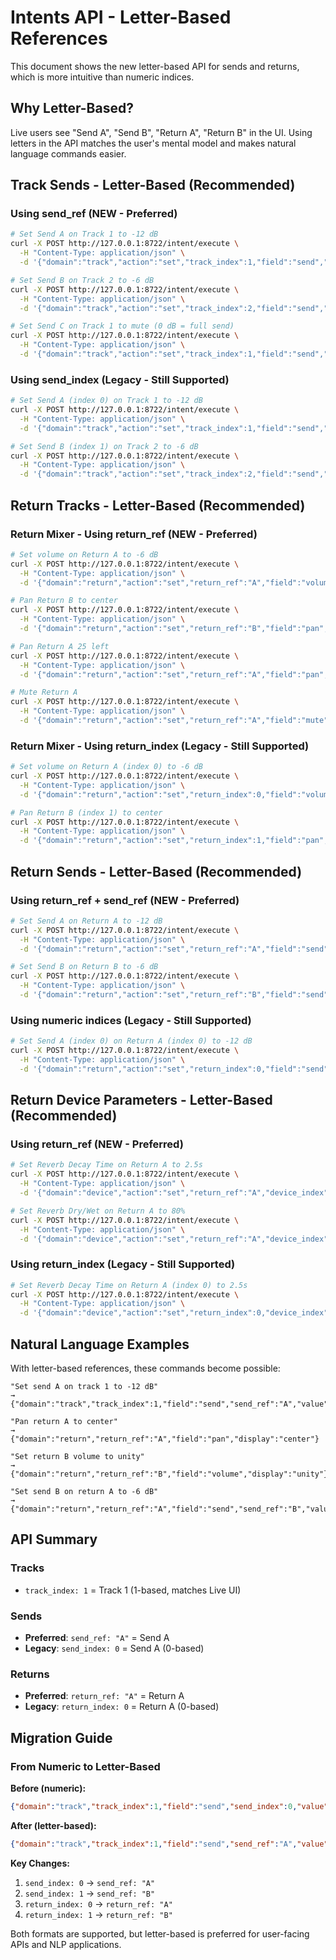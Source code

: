 # Intents API - Letter-Based References

This document shows the new letter-based API for sends and returns, which is more intuitive than numeric indices.

## Why Letter-Based?

Live users see "Send A", "Send B", "Return A", "Return B" in the UI.
Using letters in the API matches the user's mental model and makes natural language commands easier.

## Track Sends - Letter-Based (Recommended)

### Using send_ref (NEW - Preferred)
```bash
# Set Send A on Track 1 to -12 dB
curl -X POST http://127.0.0.1:8722/intent/execute \
  -H "Content-Type: application/json" \
  -d '{"domain":"track","action":"set","track_index":1,"field":"send","send_ref":"A","value":-12,"unit":"dB"}'

# Set Send B on Track 2 to -6 dB
curl -X POST http://127.0.0.1:8722/intent/execute \
  -H "Content-Type: application/json" \
  -d '{"domain":"track","action":"set","track_index":2,"field":"send","send_ref":"B","value":-6,"unit":"dB"}'

# Set Send C on Track 1 to mute (0 dB = full send)
curl -X POST http://127.0.0.1:8722/intent/execute \
  -H "Content-Type: application/json" \
  -d '{"domain":"track","action":"set","track_index":1,"field":"send","send_ref":"C","value":-60,"unit":"dB"}'
```

### Using send_index (Legacy - Still Supported)
```bash
# Set Send A (index 0) on Track 1 to -12 dB
curl -X POST http://127.0.0.1:8722/intent/execute \
  -H "Content-Type: application/json" \
  -d '{"domain":"track","action":"set","track_index":1,"field":"send","send_index":0,"value":-12,"unit":"dB"}'

# Set Send B (index 1) on Track 2 to -6 dB
curl -X POST http://127.0.0.1:8722/intent/execute \
  -H "Content-Type: application/json" \
  -d '{"domain":"track","action":"set","track_index":2,"field":"send","send_index":1,"value":-6,"unit":"dB"}'
```

## Return Tracks - Letter-Based (Recommended)

### Return Mixer - Using return_ref (NEW - Preferred)
```bash
# Set volume on Return A to -6 dB
curl -X POST http://127.0.0.1:8722/intent/execute \
  -H "Content-Type: application/json" \
  -d '{"domain":"return","action":"set","return_ref":"A","field":"volume","value":-6,"unit":"dB"}'

# Pan Return B to center
curl -X POST http://127.0.0.1:8722/intent/execute \
  -H "Content-Type: application/json" \
  -d '{"domain":"return","action":"set","return_ref":"B","field":"pan","display":"center"}'

# Pan Return A 25 left
curl -X POST http://127.0.0.1:8722/intent/execute \
  -H "Content-Type: application/json" \
  -d '{"domain":"return","action":"set","return_ref":"A","field":"pan","display":"25L"}'

# Mute Return A
curl -X POST http://127.0.0.1:8722/intent/execute \
  -H "Content-Type: application/json" \
  -d '{"domain":"return","action":"set","return_ref":"A","field":"mute","value":1}'
```

### Return Mixer - Using return_index (Legacy - Still Supported)
```bash
# Set volume on Return A (index 0) to -6 dB
curl -X POST http://127.0.0.1:8722/intent/execute \
  -H "Content-Type: application/json" \
  -d '{"domain":"return","action":"set","return_index":0,"field":"volume","value":-6,"unit":"dB"}'

# Pan Return B (index 1) to center
curl -X POST http://127.0.0.1:8722/intent/execute \
  -H "Content-Type: application/json" \
  -d '{"domain":"return","action":"set","return_index":1,"field":"pan","display":"center"}'
```

## Return Sends - Letter-Based (Recommended)

### Using return_ref + send_ref (NEW - Preferred)
```bash
# Set Send A on Return A to -12 dB
curl -X POST http://127.0.0.1:8722/intent/execute \
  -H "Content-Type: application/json" \
  -d '{"domain":"return","action":"set","return_ref":"A","field":"send","send_ref":"A","value":-12,"unit":"dB"}'

# Set Send B on Return B to -6 dB
curl -X POST http://127.0.0.1:8722/intent/execute \
  -H "Content-Type: application/json" \
  -d '{"domain":"return","action":"set","return_ref":"B","field":"send","send_ref":"B","value":-6,"unit":"dB"}'
```

### Using numeric indices (Legacy - Still Supported)
```bash
# Set Send A (index 0) on Return A (index 0) to -12 dB
curl -X POST http://127.0.0.1:8722/intent/execute \
  -H "Content-Type: application/json" \
  -d '{"domain":"return","action":"set","return_index":0,"field":"send","send_index":0,"value":-12,"unit":"dB"}'
```

## Return Device Parameters - Letter-Based (Recommended)

### Using return_ref (NEW - Preferred)
```bash
# Set Reverb Decay Time on Return A to 2.5s
curl -X POST http://127.0.0.1:8722/intent/execute \
  -H "Content-Type: application/json" \
  -d '{"domain":"device","action":"set","return_ref":"A","device_index":0,"param_ref":"decay","display":"2.5 s"}'

# Set Reverb Dry/Wet on Return A to 80%
curl -X POST http://127.0.0.1:8722/intent/execute \
  -H "Content-Type: application/json" \
  -d '{"domain":"device","action":"set","return_ref":"A","device_index":0,"param_ref":"dry/wet","value":80,"unit":"percent"}'
```

### Using return_index (Legacy - Still Supported)
```bash
# Set Reverb Decay Time on Return A (index 0) to 2.5s
curl -X POST http://127.0.0.1:8722/intent/execute \
  -H "Content-Type: application/json" \
  -d '{"domain":"device","action":"set","return_index":0,"device_index":0,"param_ref":"decay","display":"2.5 s"}'
```

## Natural Language Examples

With letter-based references, these commands become possible:

```
"Set send A on track 1 to -12 dB"
→ {"domain":"track","track_index":1,"field":"send","send_ref":"A","value":-12,"unit":"dB"}

"Pan return A to center"
→ {"domain":"return","return_ref":"A","field":"pan","display":"center"}

"Set return B volume to unity"
→ {"domain":"return","return_ref":"B","field":"volume","display":"unity"}

"Set send B on return A to -6 dB"
→ {"domain":"return","return_ref":"A","field":"send","send_ref":"B","value":-6,"unit":"dB"}
```

## API Summary

### Tracks
- `track_index: 1` = Track 1 (1-based, matches Live UI)

### Sends
- **Preferred**: `send_ref: "A"` = Send A
- **Legacy**: `send_index: 0` = Send A (0-based)

### Returns
- **Preferred**: `return_ref: "A"` = Return A
- **Legacy**: `return_index: 0` = Return A (0-based)

## Migration Guide

### From Numeric to Letter-Based

**Before (numeric):**
```json
{"domain":"track","track_index":1,"field":"send","send_index":0,"value":-12,"unit":"dB"}
```

**After (letter-based):**
```json
{"domain":"track","track_index":1,"field":"send","send_ref":"A","value":-12,"unit":"dB"}
```

**Key Changes:**
1. `send_index: 0` → `send_ref: "A"`
2. `send_index: 1` → `send_ref: "B"`
3. `return_index: 0` → `return_ref: "A"`
4. `return_index: 1` → `return_ref: "B"`

Both formats are supported, but letter-based is preferred for user-facing APIs and NLP applications.
